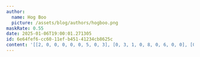 ```yaml
---
author:
  name: Hog Boo
  picture: /assets/blog/authors/hogboo.png
maskRate: 0.55
date: 2025-01-06T19:00:01.271305
id: 6e64fef6-cc60-11ef-b451-41234cb8625c
content: '[[2, 0, 0, 0, 0, 0, 5, 0, 3], [0, 3, 1, 0, 8, 0, 6, 0, 0], [0, 5, 7, 0, 0, 0, 8, 4, 0], [1, 2, 0, 0, 6, 8, 0, 0, 0], [0, 0, 0, 1, 5, 0, 2, 0, 0], [8, 9, 0, 0, 7, 2, 0, 0, 6], [3, 0, 9, 0, 4, 0, 7, 6, 0], [5, 4, 8, 7, 0, 6, 0, 0, 0], [0, 6, 0, 9, 0, 0, 4, 0, 5]]'
---
```

